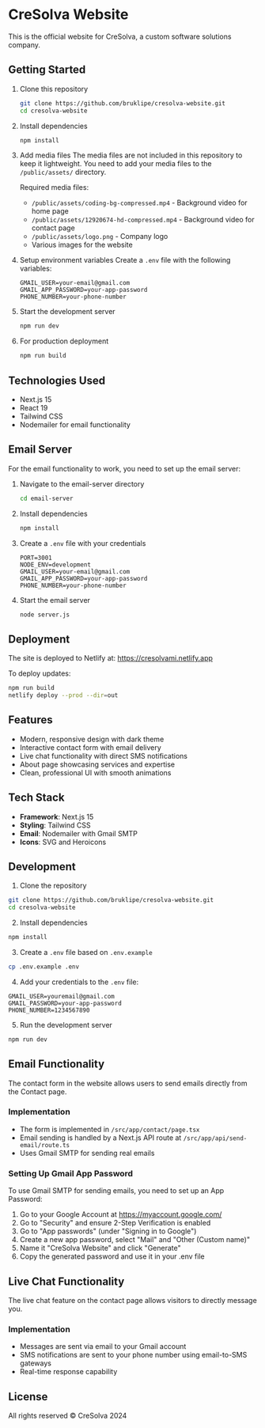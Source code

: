 # CreSolva Website

This is the official website for CreSolva, a custom software solutions company.

## Getting Started

1. Clone this repository
   ```bash
   git clone https://github.com/bruklipe/cresolva-website.git
   cd cresolva-website
   ```

2. Install dependencies
   ```bash
   npm install
   ```

3. Add media files
   The media files are not included in this repository to keep it lightweight. You need to add your media files to the `/public/assets/` directory.
   
   Required media files:
   - `/public/assets/coding-bg-compressed.mp4` - Background video for home page
   - `/public/assets/12920674-hd-compressed.mp4` - Background video for contact page
   - `/public/assets/logo.png` - Company logo
   - Various images for the website

4. Setup environment variables
   Create a `.env` file with the following variables:
   ```
   GMAIL_USER=your-email@gmail.com
   GMAIL_APP_PASSWORD=your-app-password
   PHONE_NUMBER=your-phone-number
   ```

5. Start the development server
   ```bash
   npm run dev
   ```

6. For production deployment
   ```bash
   npm run build
   ```

## Technologies Used

- Next.js 15
- React 19
- Tailwind CSS
- Nodemailer for email functionality

## Email Server

For the email functionality to work, you need to set up the email server:

1. Navigate to the email-server directory
   ```bash
   cd email-server
   ```

2. Install dependencies
   ```bash
   npm install
   ```

3. Create a `.env` file with your credentials
   ```
   PORT=3001
   NODE_ENV=development
   GMAIL_USER=your-email@gmail.com
   GMAIL_APP_PASSWORD=your-app-password
   PHONE_NUMBER=your-phone-number
   ```

4. Start the email server
   ```bash
   node server.js
   ```

## Deployment

The site is deployed to Netlify at: https://cresolvami.netlify.app

To deploy updates:
```bash
npm run build
netlify deploy --prod --dir=out
```

## Features

- Modern, responsive design with dark theme
- Interactive contact form with email delivery
- Live chat functionality with direct SMS notifications
- About page showcasing services and expertise
- Clean, professional UI with smooth animations

## Tech Stack

- **Framework**: Next.js 15
- **Styling**: Tailwind CSS
- **Email**: Nodemailer with Gmail SMTP
- **Icons**: SVG and Heroicons

## Development

1. Clone the repository
```bash
git clone https://github.com/bruklipe/cresolva-website.git
cd cresolva-website
```

2. Install dependencies
```bash
npm install
```

3. Create a `.env` file based on `.env.example`
```bash
cp .env.example .env
```

4. Add your credentials to the `.env` file:
```
GMAIL_USER=youremail@gmail.com
GMAIL_PASSWORD=your-app-password
PHONE_NUMBER=1234567890
```

5. Run the development server
```bash
npm run dev
```

## Email Functionality

The contact form in the website allows users to send emails directly from the Contact page.

### Implementation

- The form is implemented in `/src/app/contact/page.tsx`
- Email sending is handled by a Next.js API route at `/src/app/api/send-email/route.ts`
- Uses Gmail SMTP for sending real emails

### Setting Up Gmail App Password

To use Gmail SMTP for sending emails, you need to set up an App Password:

1. Go to your Google Account at https://myaccount.google.com/
2. Go to "Security" and ensure 2-Step Verification is enabled
3. Go to "App passwords" (under "Signing in to Google")
4. Create a new app password, select "Mail" and "Other (Custom name)"
5. Name it "CreSolva Website" and click "Generate"
6. Copy the generated password and use it in your .env file

## Live Chat Functionality

The live chat feature on the contact page allows visitors to directly message you.

### Implementation

- Messages are sent via email to your Gmail account
- SMS notifications are sent to your phone number using email-to-SMS gateways
- Real-time response capability

## License

All rights reserved © CreSolva 2024
